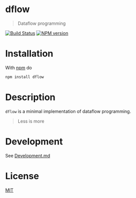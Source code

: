 # dflow

> Dataflow programming

[![Build Status](https://travis-ci.org/fibo/dflow.png?branch=master)](https://travis-ci.org/fibo/dflow.png?branch=master) [![NPM version](https://badge.fury.io/js/dflow.png)](http://badge.fury.io/js/dflow)


# Installation

With [npm](https://npmjs.org/) do

```bash
npm install dflow
```

# Description

`dflow` is a minimal implementation of dataflow programming.

> Less is more

# Development

See [Development.md](https://github.com/fibo/dflow/blob/master/Development.md)



# License

[MIT](http://fibo.mit-license.org/)


